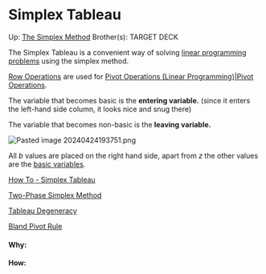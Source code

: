 # Simplex Tableau

Up: [The Simplex Method](the_simplex_method)
Brother(s):
TARGET DECK

The Simplex Tableau is a convenient way of solving [linear programming problems](linear_programming_problems) using the simplex method.

[Row Operations](row_operations) are used for [Pivot Operations (Linear Programming)|Pivot Operations](pivot_operations_(linear_programming)|pivot_operations).

The variable that becomes basic is the **entering variable.**
(since it enters the left-hand side column, it looks nice and snug there)

The variable that becomes non-basic is the **leaving variable.**

![Pasted image 20240424193751.png](pasted_image_20240424193751.png)

All $b$ values are placed on the right hand side, apart from $z$ the other values are the [basic variables](basic_variables).

[How To - Simplex Tableau](how_to_-_simplex_tableau)

[Two-Phase Simplex Method](two-phase_simplex_method)

[Tableau Degeneracy](tableau_degeneracy)

[Bland Pivot Rule](bland_pivot_rule)



























#### Why:
#### How:









